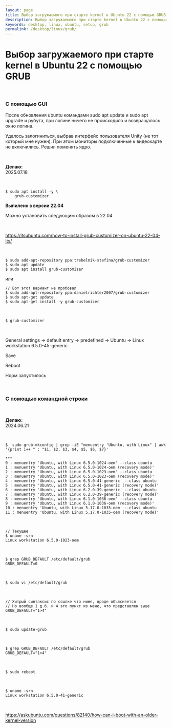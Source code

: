 ```yaml
---
layout: page
title: Выбор загружаемого при старте kernel в Ubuntu 22 с помощью GRUB
description: Выбор загружаемого при старте kernel в Ubuntu 22 с помощью GRUB
keywords: desktop, linux, ubuntu, setup, grub
permalink: /desktop/linux/grub/
---
```


# Выбор загружаемого при старте kernel в Ubuntu 22 с помощью GRUB

<br/>

### С помощью GUI

После обновления ubuntu командами sudo apt update и sudo apt upgrade и рубута, при логине ничего не происходило и возвращалось окно логина.

Удалось залогиниться, выбрав интерфейс пользователя Unity (не тот который мне нужен). При этом мониторы подключенные к видеокарте не включились. Решил поменять ядро.

<br/>

**Делаю:**  
2025.07.18

<br/>

```
$ sudo apt install -y \
    grub-customizer
```

**Выпилено в версии 22.04**

Можно установить следующим образом в 22.04

<br/>

https://itsubuntu.com/how-to-install-grub-customizer-on-ubuntu-22-04-lts/

<br/>

```
$ sudo add-apt-repository ppa:trebelnik-stefina/grub-customizer
$ sudo apt update
$ sudo apt install grub-customizer
```

или

```
// Вот этот вариант не пробовал
$ sudo add-apt-repository ppa:danielrichter2007/grub-customizer
$ sudo apt-get update
$ sudo apt-get install -y grub-customizer
```

<br/>

```
$ grub-customizer
```

<br/>

General settings -> default entry -> predefined -> Ubuntu -> Linux workstation 6.5.0-45-generic

Save

Reboot

Норм запустилось

<br/>

### С помощью командной строки

<br/>

**Делаю:**  
2024.06.21

<br/>

```
$  sudo grub-mkconfig | grep -iE "menuentry 'Ubuntu, with Linux" | awk '{print i++ " : "$1, $2, $3, $4, $5, $6, $7}'
```

```
***
0 : menuentry 'Ubuntu, with Linux 6.5.0-1024-oem' --class ubuntu
1 : menuentry 'Ubuntu, with Linux 6.5.0-1024-oem (recovery mode)'
2 : menuentry 'Ubuntu, with Linux 6.5.0-1023-oem' --class ubuntu
3 : menuentry 'Ubuntu, with Linux 6.5.0-1023-oem (recovery mode)'
4 : menuentry 'Ubuntu, with Linux 6.5.0-41-generic' --class ubuntu
5 : menuentry 'Ubuntu, with Linux 6.5.0-41-generic (recovery mode)'
6 : menuentry 'Ubuntu, with Linux 6.2.0-39-generic' --class ubuntu
7 : menuentry 'Ubuntu, with Linux 6.2.0-39-generic (recovery mode)'
8 : menuentry 'Ubuntu, with Linux 6.1.0-1036-oem' --class ubuntu
9 : menuentry 'Ubuntu, with Linux 6.1.0-1036-oem (recovery mode)'
10 : menuentry 'Ubuntu, with Linux 5.17.0-1035-oem' --class ubuntu
11 : menuentry 'Ubuntu, with Linux 5.17.0-1035-oem (recovery mode)'
```

<br/>

```
// Текущее
$ uname -srn
Linux workstation 6.5.0-1023-oem
```

<br/>

```
$ grep GRUB_DEFAULT /etc/default/grub
GRUB_DEFAULT=0
```

<br/>

```
$ sudo vi /etc/default/grub
```

<br/>

```
// Хитрый синтаксис по ссылке что ниже, вроде объясняется
// Но вообще 1 д.б. и 4 это пункт из меню, что представлен выше
GRUB_DEFAULT="1>4"
```

<br/>

```
$ sudo update-grub
```

<br/>

```
$ grep GRUB_DEFAULT /etc/default/grub
GRUB_DEFAULT="1>4"
```

<br/>

```
$ sudo reboot
```

<br/>

```
$ uname -srn
Linux workstation 6.5.0-41-generic
```

<br/>

https://askubuntu.com/questions/82140/how-can-i-boot-with-an-older-kernel-version
